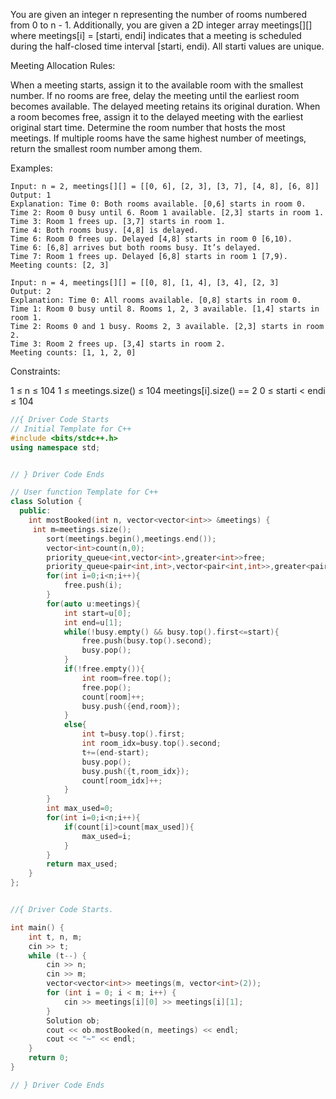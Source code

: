 You are given an integer n representing the number of rooms numbered from 0 to n - 1. Additionally, you are given a 2D integer array meetings[][] where meetings[i] = [starti, endi] indicates that a meeting is scheduled during the half-closed time interval [starti, endi). All starti values are unique.

Meeting Allocation Rules:

When a meeting starts, assign it to the available room with the smallest number.
If no rooms are free, delay the meeting until the earliest room becomes available. The delayed meeting retains its original duration.
When a room becomes free, assign it to the delayed meeting with the earliest original start time.
Determine the room number that hosts the most meetings. If multiple rooms have the same highest number of meetings, return the smallest room number among them.

Examples:
```
Input: n = 2, meetings[][] = [[0, 6], [2, 3], [3, 7], [4, 8], [6, 8]]
Output: 1
Explanation: Time 0: Both rooms available. [0,6] starts in room 0.
Time 2: Room 0 busy until 6. Room 1 available. [2,3] starts in room 1.
Time 3: Room 1 frees up. [3,7] starts in room 1.
Time 4: Both rooms busy. [4,8] is delayed.
Time 6: Room 0 frees up. Delayed [4,8] starts in room 0 [6,10).
Time 6: [6,8] arrives but both rooms busy. It’s delayed.
Time 7: Room 1 frees up. Delayed [6,8] starts in room 1 [7,9).
Meeting counts: [2, 3]

```

```
Input: n = 4, meetings[][] = [[0, 8], [1, 4], [3, 4], [2, 3]
Output: 2
Explanation: Time 0: All rooms available. [0,8] starts in room 0.
Time 1: Room 0 busy until 8. Rooms 1, 2, 3 available. [1,4] starts in room 1.
Time 2: Rooms 0 and 1 busy. Rooms 2, 3 available. [2,3] starts in room 2.
Time 3: Room 2 frees up. [3,4] starts in room 2.
Meeting counts: [1, 1, 2, 0]

```
Constraints:

1 ≤ n ≤ 104
1 ≤ meetings.size() ≤ 104
meetings[i].size() == 2
0 ≤ starti < endi ≤ 104


```cpp
//{ Driver Code Starts
// Initial Template for C++
#include <bits/stdc++.h>
using namespace std;


// } Driver Code Ends

// User function Template for C++
class Solution {
  public:
    int mostBooked(int n, vector<vector<int>> &meetings) {
     int m=meetings.size();
        sort(meetings.begin(),meetings.end());
        vector<int>count(n,0);
        priority_queue<int,vector<int>,greater<int>>free;
        priority_queue<pair<int,int>,vector<pair<int,int>>,greater<pair<int,int>>>busy;
        for(int i=0;i<n;i++){
            free.push(i);
        }
        for(auto u:meetings){
            int start=u[0];
            int end=u[1];
            while(!busy.empty() && busy.top().first<=start){
                free.push(busy.top().second);
                busy.pop();
            }
            if(!free.empty()){
                int room=free.top();
                free.pop();
                count[room]++;
                busy.push({end,room});
            }
            else{
                int t=busy.top().first;
                int room_idx=busy.top().second;
                t+=(end-start);
                busy.pop();
                busy.push({t,room_idx});
                count[room_idx]++;
            }
        }
        int max_used=0;
        for(int i=0;i<n;i++){
            if(count[i]>count[max_used]){
                max_used=i;
            }
        }
        return max_used;
    }
};


//{ Driver Code Starts.

int main() {
    int t, n, m;
    cin >> t;
    while (t--) {
        cin >> n;
        cin >> m;
        vector<vector<int>> meetings(m, vector<int>(2));
        for (int i = 0; i < m; i++) {
            cin >> meetings[i][0] >> meetings[i][1];
        }
        Solution ob;
        cout << ob.mostBooked(n, meetings) << endl;
        cout << "~" << endl;
    }
    return 0;
}

// } Driver Code Ends
```
